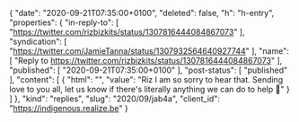 {
  "date": "2020-09-21T07:35:00+0100",
  "deleted": false,
  "h": "h-entry",
  "properties": {
    "in-reply-to": [
      "https://twitter.com/rizbizkits/status/1307816444084867073"
    ],
    "syndication": [
      "https://twitter.com/JamieTanna/status/1307932564640927744"
    ],
    "name": [
      "Reply to https://twitter.com/rizbizkits/status/1307816444084867073"
    ],
    "published": [
      "2020-09-21T07:35:00+0100"
    ],
    "post-status": [
      "published"
    ],
    "content": [
      {
        "html": "",
        "value": "Riz I am so sorry to hear that. Sending love to you all, let us know if there's literally anything we can do to help 🤗"
      }
    ]
  },
  "kind": "replies",
  "slug": "2020/09/jab4a",
  "client_id": "https://indigenous.realize.be"
}

